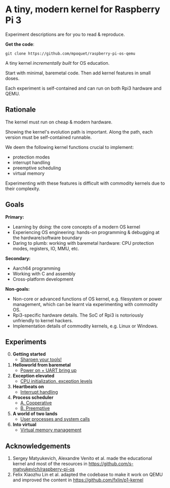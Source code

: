 # A tiny, modern kernel for Raspberry Pi 3

Experiment descriptions are for you to read & reproduce.

**Get the code**:

```
git clone https://github.com/mpoquet/raspberry-pi-os-qemu
```

A tiny kernel *incrementally built* for OS education.

Start with minimal, baremetal code. Then add kernel features in small doses.

Each experiment is self-contained and can run on both Rpi3 hardware and QEMU.

## Rationale

The kernel must run on cheap & modern hardware.

Showing the kernel's evolution path is important. Along the path, each version must be self-contained runnable.

We deem the following kernel functions crucial to implement:
* protection modes
* interrupt handling
* preemptive scheduling
* virtual memory

Experimenting with these features is difficult with commodity kernels due to their complexity.

## Goals

**Primary:**
* Learning by doing: the core concepts of a modern OS kernel
* Experiencing OS engineering: hands-on programming & debugging at the hardware/software boundary
* Daring to plumb: working with baremetal hardware: CPU protection modes, registers, IO, MMU, etc.

**Secondary:**
* Aarch64 programming
* Working with C and assembly
* Cross-platform development

**Non-goals:**

* Non-core or advanced functions of OS kernel, e.g. filesystem or power management, which can be learnt via experimenting with commodity OS.
* Rpi3-specific hardware details. The SoC of Rpi3 is notoriously unfriendly to kernel hackers.
* Implementation details of commodity kernels, e.g. Linux or Windows.

## Experiments
0. **Getting started**
      * [Sharpen your tools!](lesson00/rpi-os.md)
1. **Helloworld from baremetal**
      * [Power on + UART bring up](lesson01/rpi-os.md)
2. **Exception elevated**
      * [CPU initialization, exception levels](lesson02/rpi-os.md)
3. **Heartbeats on**
      * [Interrupt handling](lesson03/rpi-os.md)
4. **Process scheduler**
      * [A. Cooperative](lesson04a/rpi-os.md)
      * [B. Preemptive](lesson04b/rpi-os.md)
5. **A world of two lands**
      * [User processes and system calls](lesson05/rpi-os.md)
6. **Into virtual**
      * [Virtual memory management](lesson06/rpi-os.md)

## Acknowledgements
1. Sergey Matyukevich, Alexandre Venito et al. made the educational kernel and most of the resources in https://github.com/s-matyukevich/raspberry-pi-os
2. Felix Xiaozhu Lin et al. adapted the codebase to make it work on QEMU and improved the content in https://github.com/fxlin/p1-kernel
